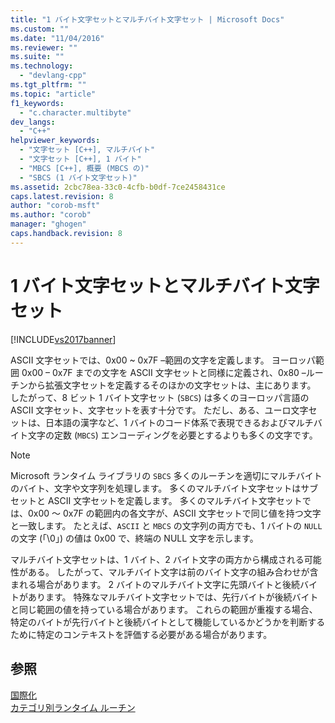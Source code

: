 ```yaml
---
title: "1 バイト文字セットとマルチバイト文字セット | Microsoft Docs"
ms.custom: ""
ms.date: "11/04/2016"
ms.reviewer: ""
ms.suite: ""
ms.technology: 
  - "devlang-cpp"
ms.tgt_pltfrm: ""
ms.topic: "article"
f1_keywords: 
  - "c.character.multibyte"
dev_langs: 
  - "C++"
helpviewer_keywords: 
  - "文字セット [C++], マルチバイト"
  - "文字セット [C++], 1 バイト"
  - "MBCS [C++], 概要 (MBCS の)"
  - "SBCS (1 バイト文字セット)"
ms.assetid: 2cbc78ea-33c0-4cfb-b0df-7ce2458431ce
caps.latest.revision: 8
author: "corob-msft"
ms.author: "corob"
manager: "ghogen"
caps.handback.revision: 8
---
```

# 1 バイト文字セットとマルチバイト文字セット
[!INCLUDE[vs2017banner](../assembler/inline/includes/vs2017banner.md)]

ASCII 文字セットでは、0x00 ~ 0x7F –範囲の文字を定義します。  ヨーロッパ範囲 0x00 – 0x7F までの文字を ASCII 文字セットと同様に定義され、0x80 –ルーチンから拡張文字セットを定義するそのほかの文字セットは、主にあります。  したがって、8 ビット 1 バイト文字セット \(`SBCS`\) は多くのヨーロッパ言語の ASCII 文字セット、文字セットを表す十分です。  ただし、ある、ユーロ文字セットは、日本語の漢字など、1 バイトのコード体系で表現できるおよびマルチバイト文字の定数 \(`MBCS`\) エンコーディングを必要とするよりも多くの文字です。  
  
> [!NOTE]
>  Microsoft ランタイム ライブラリの `SBCS` 多くのルーチンを適切にマルチバイトのバイト、文字や文字列を処理します。  多くのマルチバイト文字セットはサブセットと ASCII 文字セットを定義します。  多くのマルチバイト文字セットでは、0x00 ～ 0x7F の範囲内の各文字が、ASCII 文字セットで同じ値を持つ文字と一致します。  たとえば、`ASCII` と `MBCS` の文字列の両方でも、1 バイトの `NULL` の文字 \(「\\0」\) の値は 0x00 で、終端の NULL 文字を示します。  
  
 マルチバイト文字セットは、1 バイト、2 バイト文字の両方から構成される可能性がある。  したがって、マルチバイト文字は前のバイト文字の組み合わせが含まれる場合があります。  2 バイトのマルチバイト文字に先頭バイトと後続バイトがあります。  特殊なマルチバイト文字セットでは、先行バイトが後続バイトと同じ範囲の値を持っている場合があります。  これらの範囲が重複する場合、特定のバイトが先行バイトと後続バイトとして機能しているかどうかを判断するために特定のコンテキストを評価する必要がある場合があります。  
  
## 参照  
 [国際化](../c-runtime-library/internationalization.md)   
 [カテゴリ別ランタイム ルーチン](../c-runtime-library/run-time-routines-by-category.md)